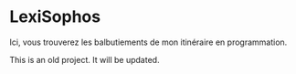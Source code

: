 # LexiSophos

Ici, vous trouverez les balbutiements de mon itinéraire en programmation.

This is an old project. It will be updated.
